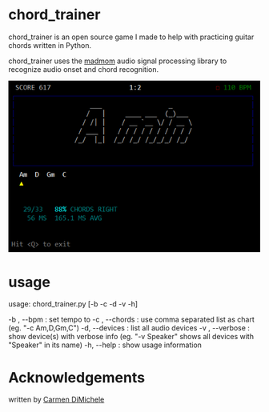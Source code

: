# chord_trainer

chord_trainer is an open source game I made to help with practicing guitar chords written in Python.

chord_trainer uses the [madmom](https://github.com/CPJKU/madmom) audio signal processing library to recognize audio onset and chord recognition.

![chord_trainer](screenshot_1.png "chord_trainer.py screenshot")

# usage

  usage: chord_trainer.py [-b <bpm> -c <chords> -d -v <device> -h]

  -b <bpm>,    --bpm     : set tempo to <bpm>
  -c <chords>, --chords  : use comma separated list as chart (eg. "-c Am,D,Gm,C")
  -d,          --devices : list all audio devices
  -v <device>, --verbose : show device(s) with verbose info (eg. "-v Speaker" shows all
                           devices with "Speaker" in its name)
  -h,          --help    : show usage information

  
  
# Acknowledgements
written by [Carmen DiMichele](https://dimichelec.wixsite.com/carmendimichele) 

